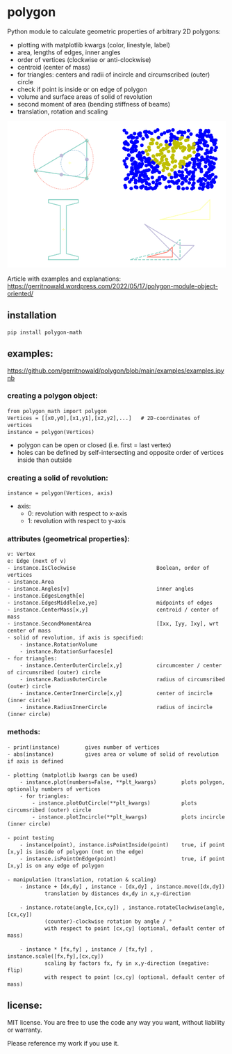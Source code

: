 # polygon
Python module to calculate geometric properties of arbitrary 2D polygons:
- plotting with matplotlib kwargs (color, linestyle, label)
- area, lengths of edges, inner angles
- order of vertices (clockwise or anti-clockwise)
- centroid (center of mass)
- for triangles: centers and radii of incircle and circumscribed (outer) circle
- check if point is inside or on edge of polygon
- volume and surface areas of solid of revolution
- second moment of area (bending stiffness of beams)
- translation, rotation and scaling

![](https://github.com/gerritnowald/polygon/blob/main/examples/examples.png)

Article with examples and explanations:
https://gerritnowald.wordpress.com/2022/05/17/polygon-module-object-oriented/

## installation
```
pip install polygon-math
```

## examples:
https://github.com/gerritnowald/polygon/blob/main/examples/examples.ipynb

### creating a polygon object:
```
from polygon_math import polygon
Vertices = [[x0,y0],[x1,y1],[x2,y2],...]   # 2D-coordinates of vertices
instance = polygon(Vertices)
```
- polygon can be open or closed (i.e. first = last vertex)
- holes can be defined by self-intersecting and opposite order of vertices inside than outside

### creating a solid of revolution:
```
instance = polygon(Vertices, axis)
```
- axis:
	- 0: revolution with respect to x-axis
	- 1: revolution with respect to y-axis

### attributes (geometrical properties):
    
    v: Vertex
    e: Edge (next of v)
    - instance.IsClockwise                          Boolean, order of vertices
    - instance.Area
    - instance.Angles[v]                            inner angles
    - instance.EdgesLength[e]
    - instance.EdgesMiddle[xe,ye]                   midpoints of edges
    - instance.CenterMass[x,y]                      centroid / center of mass
    - instance.SecondMomentArea                     [Ixx, Iyy, Ixy], wrt center of mass
    - solid of revolution, if axis is specified:
        - instance.RotationVolume
        - instance.RotationSurfaces[e]
    - for triangles:
        - instance.CenterOuterCircle[x,y]           circumcenter / center of circumsribed (outer) circle
        - instance.RadiusOuterCircle                radius of circumsribed (outer) circle
        - instance.CenterInnerCircle[x,y]           center of incircle (inner circle)
        - instance.RadiusInnerCircle                radius of incircle (inner circle)


### methods:
    
    - print(instance)        gives number of vertices
    - abs(instance)          gives area or volume of solid of revolution if axis is defined
    
    - plotting (matplotlib kwargs can be used)
        - instance.plot(numbers=False, **plt_kwargs)        plots polygon, optionally numbers of vertices
        - for triangles:
            - instance.plotOutCircle(**plt_kwargs)          plots circumsribed (outer) circle
            - instance.plotIncircle(**plt_kwargs)           plots incircle (inner circle)
    
    - point testing
        - instance(point), instance.isPointInside(point)    true, if point [x,y] is inside of polygon (not on the edge)
        - instance.isPointOnEdge(point)                     true, if point [x,y] is on any edge of polygon
    
    - manipulation (translation, rotation & scaling)
        - instance + [dx,dy] , instance - [dx,dy] , instance.move([dx,dy])
                translation by distances dx,dy in x,y-direction
                                        
        - instance.rotate(angle,[cx,cy]) , instance.rotateClockwise(angle,[cx,cy])
                (counter)-clockwise rotation by angle / °
                with respect to point [cx,cy] (optional, default center of mass)
                                        
        - instance * [fx,fy] , instance / [fx,fy] , instance.scale([fx,fy],[cx,cy])
                scaling by factors fx, fy in x,y-direction (negative: flip)
                with respect to point [cx,cy] (optional, default center of mass)


## license:
MIT license. You are free to use the code any way you want, without liability or warranty.

Please reference my work if you use it.

